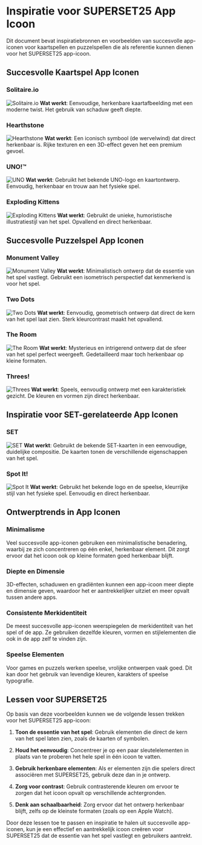 # Inspiratie voor SUPERSET25 App Icoon

Dit document bevat inspiratiebronnen en voorbeelden van succesvolle app-iconen voor kaartspellen en puzzelspellen die als referentie kunnen dienen voor het SUPERSET25 app-icoon.

## Succesvolle Kaartspel App Iconen

### Solitaire.io
![Solitaire.io](https://is5-ssl.mzstatic.com/image/thumb/Purple123/v4/97/0c/a3/970ca3fa-8d0f-7fb5-0d3d-f4f83a3c4b4a/AppIcon-0-0-1x_U007emarketing-0-0-0-7-0-0-sRGB-0-0-0-GLES2_U002c0-512MB-85-220-0-0.png/246x0w.jpg)
**Wat werkt**: Eenvoudige, herkenbare kaartafbeelding met een moderne twist. Het gebruik van schaduw geeft diepte.

### Hearthstone
![Hearthstone](https://is2-ssl.mzstatic.com/image/thumb/Purple113/v4/98/61/50/986150b9-b4d3-a89f-f410-3b5991e49c7b/AppIcon-0-0-1x_U007emarketing-0-0-0-7-0-0-sRGB-0-0-0-GLES2_U002c0-512MB-85-220-0-0.png/246x0w.jpg)
**Wat werkt**: Een iconisch symbool (de wervelwind) dat direct herkenbaar is. Rijke texturen en een 3D-effect geven het een premium gevoel.

### UNO!™
![UNO](https://is3-ssl.mzstatic.com/image/thumb/Purple123/v4/44/d1/8d/44d18d8e-4db7-95b4-5a76-08a0d0e3534e/AppIcon-0-0-1x_U007emarketing-0-0-0-7-0-0-sRGB-0-0-0-GLES2_U002c0-512MB-85-220-0-0.png/246x0w.jpg)
**Wat werkt**: Gebruikt het bekende UNO-logo en kaartontwerp. Eenvoudig, herkenbaar en trouw aan het fysieke spel.

### Exploding Kittens
![Exploding Kittens](https://is5-ssl.mzstatic.com/image/thumb/Purple123/v4/f9/a4/9f/f9a49f73-bd2f-97fc-fb7c-e97bb1c5b7b0/AppIcon-0-0-1x_U007emarketing-0-0-0-7-0-0-sRGB-0-0-0-GLES2_U002c0-512MB-85-220-0-0.png/246x0w.jpg)
**Wat werkt**: Gebruikt de unieke, humoristische illustratiestijl van het spel. Opvallend en direct herkenbaar.

## Succesvolle Puzzelspel App Iconen

### Monument Valley
![Monument Valley](https://is3-ssl.mzstatic.com/image/thumb/Purple123/v4/d1/dd/33/d1dd3344-0b4c-6a68-9bef-844616e6e7a0/AppIcon-0-0-1x_U007emarketing-0-0-0-7-0-0-sRGB-0-0-0-GLES2_U002c0-512MB-85-220-0-0.png/246x0w.jpg)
**Wat werkt**: Minimalistisch ontwerp dat de essentie van het spel vastlegt. Gebruikt een isometrisch perspectief dat kenmerkend is voor het spel.

### Two Dots
![Two Dots](https://is1-ssl.mzstatic.com/image/thumb/Purple113/v4/db/9b/0a/db9b0a65-8c1f-cb5b-6a8c-17ebe3b3c1d8/AppIcon-0-0-1x_U007emarketing-0-0-0-7-0-0-sRGB-0-0-0-GLES2_U002c0-512MB-85-220-0-0.png/246x0w.jpg)
**Wat werkt**: Eenvoudig, geometrisch ontwerp dat direct de kern van het spel laat zien. Sterk kleurcontrast maakt het opvallend.

### The Room
![The Room](https://is4-ssl.mzstatic.com/image/thumb/Purple123/v4/97/5f/9c/975f9c85-d26f-c6a9-c0b8-0adc461bb21a/AppIcon-0-0-1x_U007emarketing-0-0-0-7-0-0-sRGB-0-0-0-GLES2_U002c0-512MB-85-220-0-0.png/246x0w.jpg)
**Wat werkt**: Mysterieus en intrigerend ontwerp dat de sfeer van het spel perfect weergeeft. Gedetailleerd maar toch herkenbaar op kleine formaten.

### Threes!
![Threes](https://is5-ssl.mzstatic.com/image/thumb/Purple123/v4/a3/53/b8/a353b8c6-9c9e-f8f3-f52f-40a3ab5b05a7/AppIcon-0-0-1x_U007emarketing-0-0-0-7-0-0-sRGB-0-0-0-GLES2_U002c0-512MB-85-220-0-0.png/246x0w.jpg)
**Wat werkt**: Speels, eenvoudig ontwerp met een karakteristiek gezicht. De kleuren en vormen zijn direct herkenbaar.

## Inspiratie voor SET-gerelateerde App Iconen

### SET
![SET](https://is3-ssl.mzstatic.com/image/thumb/Purple113/v4/0f/d9/fb/0fd9fb63-b7bc-c797-0a09-b5c3b428a5e1/AppIcon-0-0-1x_U007emarketing-0-0-0-7-0-0-sRGB-0-0-0-GLES2_U002c0-512MB-85-220-0-0.png/246x0w.jpg)
**Wat werkt**: Gebruikt de bekende SET-kaarten in een eenvoudige, duidelijke compositie. De kaarten tonen de verschillende eigenschappen van het spel.

### Spot It!
![Spot It](https://is1-ssl.mzstatic.com/image/thumb/Purple123/v4/0e/8c/0f/0e8c0f3d-4c8a-8d8e-4e8b-f2d5d5168260/AppIcon-0-0-1x_U007emarketing-0-0-0-7-0-0-sRGB-0-0-0-GLES2_U002c0-512MB-85-220-0-0.png/246x0w.jpg)
**Wat werkt**: Gebruikt het bekende logo en de speelse, kleurrijke stijl van het fysieke spel. Eenvoudig en direct herkenbaar.

## Ontwerptrends in App Iconen

### Minimalisme
Veel succesvolle app-iconen gebruiken een minimalistische benadering, waarbij ze zich concentreren op één enkel, herkenbaar element. Dit zorgt ervoor dat het icoon ook op kleine formaten goed herkenbaar blijft.

### Diepte en Dimensie
3D-effecten, schaduwen en gradiënten kunnen een app-icoon meer diepte en dimensie geven, waardoor het er aantrekkelijker uitziet en meer opvalt tussen andere apps.

### Consistente Merkidentiteit
De meest succesvolle app-iconen weerspiegelen de merkidentiteit van het spel of de app. Ze gebruiken dezelfde kleuren, vormen en stijlelementen die ook in de app zelf te vinden zijn.

### Speelse Elementen
Voor games en puzzels werken speelse, vrolijke ontwerpen vaak goed. Dit kan door het gebruik van levendige kleuren, karakters of speelse typografie.

## Lessen voor SUPERSET25

Op basis van deze voorbeelden kunnen we de volgende lessen trekken voor het SUPERSET25 app-icoon:

1. **Toon de essentie van het spel**: Gebruik elementen die direct de kern van het spel laten zien, zoals de kaarten of symbolen.

2. **Houd het eenvoudig**: Concentreer je op een paar sleutelelementen in plaats van te proberen het hele spel in één icoon te vatten.

3. **Gebruik herkenbare elementen**: Als er elementen zijn die spelers direct associëren met SUPERSET25, gebruik deze dan in je ontwerp.

4. **Zorg voor contrast**: Gebruik contrasterende kleuren om ervoor te zorgen dat het icoon opvalt op verschillende achtergronden.

5. **Denk aan schaalbaarheid**: Zorg ervoor dat het ontwerp herkenbaar blijft, zelfs op de kleinste formaten (zoals op een Apple Watch).

Door deze lessen toe te passen en inspiratie te halen uit succesvolle app-iconen, kun je een effectief en aantrekkelijk icoon creëren voor SUPERSET25 dat de essentie van het spel vastlegt en gebruikers aantrekt. 